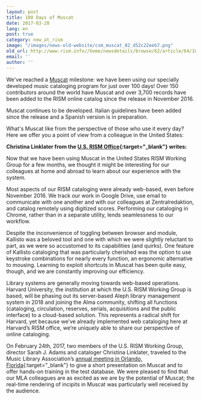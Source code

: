 ```yaml
---
layout: post
title: 100 Days of Muscat
date: 2017-03-20
lang: en
post: true
category: new_at_rism
image: "/images/news-old-website/csm_muscat_02_d52c22eeb7.png"
old_url: http://www.rism.info//home/newsdetails/browse/62/article/64/100-days-of-muscat.html
email: ''
author: ''
---
```


We've reached a [Muscat](/community/muscat.html#c3306) milestone: we have been using our specially developed music cataloging program for just over 100 days! Over 150 contributors around the world have Muscat and over 3,700 records have been added to the RISM online catalog since the release in November 2016.

Muscat continues to be developed. Italian guidelines have been added since the release and a Spanish version is in preparation.

What's Muscat like from the perspective of those who use it every day? Here we offer you a point of view from a colleague in the United States:

**Christina Linklater from the [U.S. RISM Office](http://hcl.harvard.edu/libraries/loebmusic/isham/rism.cfm){:target="_blank"} writes:**

Now that we have been using Muscat in the United States RISM Working Group for a few months, we thought it might be interesting for our colleagues at home and abroad to learn about our experience with the system.

Most aspects of our RISM cataloging were already web-based, even before November 2016. We track our work in Google Drive, use email to communicate with one another and with our colleagues at Zentralredaktion, and catalog remotely using digitized scores. Performing our cataloging in Chrome, rather than in a separate utility, lends seamlessness to our workflow.

Despite the inconvenience of toggling between browser and module, Kallisto was a beloved tool and one with which we were slightly reluctant to part, as we were so accustomed to its capabilities (and quirks). One feature of Kallisto cataloging that was particularly cherished was the option to use keystroke combinations for nearly every function, an ergonomic alternative to mousing. Learning to exploit shortcuts in Muscat has been quite easy, though, and we are constantly improving our efficiency.

Library systems are generally moving towards web-based operations. Harvard University, the institution at which the U.S. RISM Working Group is based, will be phasing out its server-based Aleph library management system in 2018 and joining the Alma community, shifting all functions (cataloging, circulation, reserves, serials, acquisitions and the public interface) to a cloud-based solution. This represents a radical shift for Harvard, yet because we’ve already implemented web cataloging here at Harvard’s RISM office, we’re uniquely able to share our perspective of online cataloging.

On February 24th, 2017, two members of the U.S. RISM Working Group, director Sarah J. Adams and cataloger Christina Linklater, traveled to the Music Library Association’s [annual meeting in Orlando, Florida](http://www.musiclibraryassoc.org/BlankCustom.asp?page=mla_2017){:target="_blank"} to give a short presentation on Muscat and to offer hands-on training in the test database. We were pleased to find that our MLA colleagues are as excited as we are by the potential of Muscat; the real-time rendering of incipits in Muscat was particularly well received by the audience.


